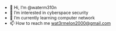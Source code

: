 - 👋 Hi, I’m @waterm310n
- 👀 I’m interested in cyberspace security
- 🌱 I’m currently learning computer network
- 📫 How to reach me wat3rmelon2000@gmail.com
